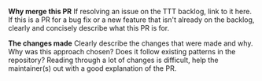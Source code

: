 **Why merge this PR**
If resolving an issue on the TTT backlog, link to it here. If this is a PR for a bug fix or a new feature that isn't already on the backlog, clearly and concisely describe what this PR is for.

**The changes made**
Clearly describe the changes that were made and why. Why was this approach chosen? Does it follow existing patterns in the repository?
Reading through a lot of changes is difficult, help the maintainer(s) out with a good explanation of the PR.
